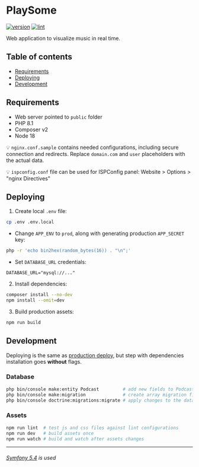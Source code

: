 # PlaySome

[![version](https://img.shields.io/static/v1?label=version&message=v0.9.4&color=orange)](https://playsome.fun)
[![lint](https://github.com/vchychuzhko/playsome/actions/workflows/lint.yml/badge.svg?branch=master)](https://github.com/vchychuzhko/playsome/actions/workflows/lint.yml)

Web application to visualize music in real time.

## Table of contents

- [Requirements](#requirements)
- [Deploying](#deploying)
- [Development](#development)

## Requirements

* Web server pointed to `public` folder
* PHP 8.1
* Composer v2
* Node 18

💡 `nginx.conf.sample` contains needed configurations, including secure connection and redirects. Replace `domain.com` and `user` placeholders with the actual data.

💡 `ispconfig.conf` file can be used for ISPConfig panel: Website > Options > "nginx Directives"

## Deploying

1) Create local `.env` file:

```bash
cp .env .env.local
```

  * Change `APP_ENV` to `prod`, along with generating production `APP_SECRET` key:

```bash
php -r 'echo bin2hex(random_bytes(16)) . "\n";'
```

  * Set `DATABASE_URL` credentials:

```dotenv
DATABASE_URL="mysql://..."
```

2) Install dependencies:

```bash
composer install --no-dev
npm install --omit=dev
```

3) Build production assets:

```bash
npm run build
```

## Development

Deploying is the same as [production deploy](#deploying), but step with dependencies installation goes **without** flags.

### Database

```bash
php bin/console make:entity Podcast         # add new fields to Podcast entity
php bin/console make:migration              # create array migration file with new changes
php bin/console doctrine:migrations:migrate # apply changes to the database
```

### Assets

```bash
npm run lint  # test js and css files against lint configurations
npm run dev   # build assets once
npm run watch # build and watch after assets changes
```

---

###### [Symfony 5.4](https://symfony.com/doc/5.4/index.html) is used
